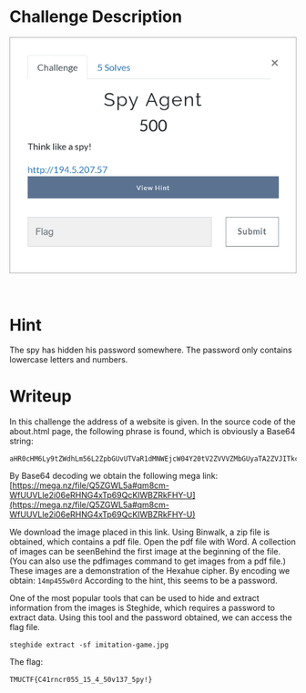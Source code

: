 # Challenge Description
<p align="center">
  <img src="Challenge.png">
</p>
<br>

# Hint
The spy has hidden his password somewhere. The password only contains lowercase letters and numbers.

# Writeup
In this challenge the address of a website is given. In the source code of the about.html page, the following phrase is found, which is obviously a Base64 string:
```
aHR0cHM6Ly9tZWdhLm56L2ZpbGUvUTVaR1dMNWEjcW04Y20tV2ZVVVZMbGUyaTA2ZVJITkc0eFRwNjlRY0tJV0JaUmtGSFktVQ==
```  
By Base64 decoding we obtain the following mega link:  
[https://mega.nz/file/Q5ZGWL5a#qm8cm-WfUUVLle2i06eRHNG4xTp69QcKIWBZRkFHY-U](https://mega.nz/file/Q5ZGWL5a#qm8cm-WfUUVLle2i06eRHNG4xTp69QcKIWBZRkFHY-U)

We download the image placed in this link. 
Using Binwalk, a zip file is obtained, which contains a pdf file.
Open the pdf file with Word. A collection of images can be seenBehind the first image at the beginning of the file. 
(You can also use the pdfimages command to get images from a pdf file.) 
These images are a demonstration of the Hexahue cipher. By encoding we obtain: `14mp455w0rd`
According to the hint, this seems to be a password.

One of the most popular tools that can be used to hide and extract information from the images is Steghide, which requires a password to extract data.
Using this tool and the password obtained, we can access the flag file.
```
steghide extract -sf imitation-game.jpg
```  
The flag:
```
TMUCTF{C41rncr055_15_4_50v137_5py!}
```
